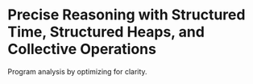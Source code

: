 Precise Reasoning with Structured Time, Structured Heaps, and Collective Operations
==============================

Program analysis by optimizing for clarity.
